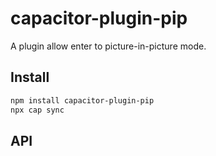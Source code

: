 # capacitor-plugin-pip

A plugin allow enter to picture-in-picture mode.

## Install

```bash
npm install capacitor-plugin-pip
npx cap sync
```

## API

<docgen-index></docgen-index>

<docgen-api>
<!-- run docgen to generate docs from the source -->
<!-- More info: https://github.com/ionic-team/capacitor-docgen -->
</docgen-api>

